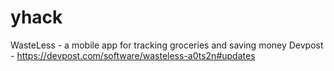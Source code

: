 # yhack

WasteLess - a mobile app for tracking groceries and saving money
Devpost - https://devpost.com/software/wasteless-a0ts2n#updates
